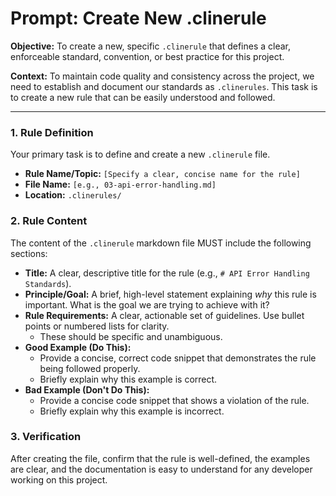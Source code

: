 # Prompt: Create New .clinerule

**Objective:** To create a new, specific `.clinerule` that defines a clear, enforceable standard, convention, or best practice for this project.

**Context:** To maintain code quality and consistency across the project, we need to establish and document our standards as `.clinerules`. This task is to create a new rule that can be easily understood and followed.

---

### **1. Rule Definition**

Your primary task is to define and create a new `.clinerule` file.

-   **Rule Name/Topic:** `[Specify a clear, concise name for the rule]`
-   **File Name:** `[e.g., 03-api-error-handling.md]`
-   **Location:** `.clinerules/`

### **2. Rule Content**

The content of the `.clinerule` markdown file MUST include the following sections:

-   **Title:** A clear, descriptive title for the rule (e.g., `# API Error Handling Standards`).
-   **Principle/Goal:** A brief, high-level statement explaining *why* this rule is important. What is the goal we are trying to achieve with it?
-   **Rule Requirements:** A clear, actionable set of guidelines. Use bullet points or numbered lists for clarity.
    -   These should be specific and unambiguous.
-   **Good Example (Do This):**
    -   Provide a concise, correct code snippet that demonstrates the rule being followed properly.
    -   Briefly explain why this example is correct.
-   **Bad Example (Don't Do This):**
    -   Provide a concise code snippet that shows a violation of the rule.
    -   Briefly explain why this example is incorrect.

### **3. Verification**

After creating the file, confirm that the rule is well-defined, the examples are clear, and the documentation is easy to understand for any developer working on this project.
